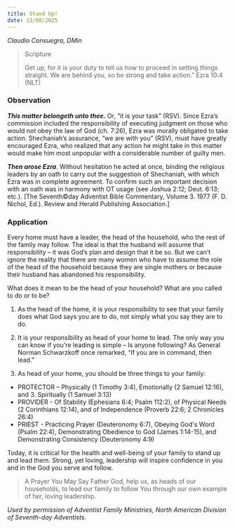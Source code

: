 ```yaml
---
title: Stand Up!
date: 13/08/2025
---
```


_Claudio Consuegra, DMin_

> <p>Scripture</p>
> Get up, for it is your duty to tell us how to proceed in setting things straight. We are behind you, so be strong and take action.” Ezra 10:4 (NLT)

### Observation

**_This matter belongeth unto thee._** Or, “it is your task” (RSV). Since Ezra’s commission included the responsibility of executing judgment on those who would not obey the law of God (ch. 7:26), Ezra was morally obligated to take action. Shechaniah’s assurance, “we are with you” (RSV), must have greatly encouraged Ezra, who realized that any action he might take in this matter would make him most unpopular with a considerable number of guilty men.

**_Then arose Ezra_**. Without hesitation he acted at once, binding the religious leaders by an oath to carry out the suggestion of Shechaniah, with which Ezra was in complete agreement. To confirm such an important decision with an oath was in harmony with OT usage (see Joshua 2:12; Deut. 6:13; etc.). [The Seventh©day Adventist Bible Commentary, Volume 3. 1977 (F. D. Nichol, Ed.). Review and Herald Publishing Association.]

### Application

Every home must have a leader, the head of the household, who the rest of the family may follow. The ideal is that the husband will assume that responsibility – it was God’s plan and design that it be so. But we can’t ignore the reality that there are many women who have to assume the role of the head of the household because they are single mothers or because their husband has abandoned his responsibility.

What does it mean to be the head of your household? What are you called to do or to be?

1. As the head of the home, it is your responsibility to see that your family does what God says you are to do, not simply what you say they are to do.

2. It is your responsibility as head of your home to lead. The only way you can know if you're leading is simple – Is anyone following? As General Norman Schwarzkoff once remarked, “If you are in command, then lead.”

3. As head of your home, you should be three things to your family:

- PROTECTOR – Physically (1 Timothy 3:4), Emotionally (2 Samuel 12:16), and 3. Spiritually (1 Samuel 3:13)
- PROVIDER - Of Stability (Ephesians 6:4; Psalm 112:2), of Physical Needs (2 Corinthians 12:14), and of Independence (Proverb 22:6; 2 Chronicles 26:4)
- PRIEST - Practicing Prayer (Deuteronomy 6:7), Obeying God's Word (Psalm 22:4), Demonstrating Obedience to God (James 1:14-15), and Demonstrating Consistency (Deuteronomy 4:9)

Today, it is critical for the health and well-being of your family to stand up and lead them. Strong, yet loving, leadership will inspire confidence in you and in the God you serve and follow.

> <callout>A Prayer You May Say</callout>
> Father God, help us, as heads of our households, to lead our family to follow You through our own example of fair, loving leadership.

_Used by permission of Adventist Family Ministries, North American Division of Seventh-day Adventists._